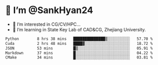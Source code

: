 # 👋 I’m @SankHyan24

- 👀 I’m interested in CG/CV/HPC...
- 🌱 I’m learning in State Key Lab of CAD&CG, Zhejiang University.

<!---
SankHyan24/SankHyan24 is a ✨ special ✨ repository because its `README.md` (this file) appears on your GitHub profile.
You can click the Preview link to take a look at your changes.
--->
<!--START_SECTION:waka-->

```txt
Python        8 hrs 38 mins   ██████████████▒░░░░░░░░░░   57.70 %
Cuda          2 hrs 48 mins   ████▓░░░░░░░░░░░░░░░░░░░░   18.72 %
JSON          53 mins         █▒░░░░░░░░░░░░░░░░░░░░░░░   05.91 %
Markdown      37 mins         █░░░░░░░░░░░░░░░░░░░░░░░░   04.22 %
CMake         34 mins         █░░░░░░░░░░░░░░░░░░░░░░░░   03.81 %
```

<!--END_SECTION:waka-->
